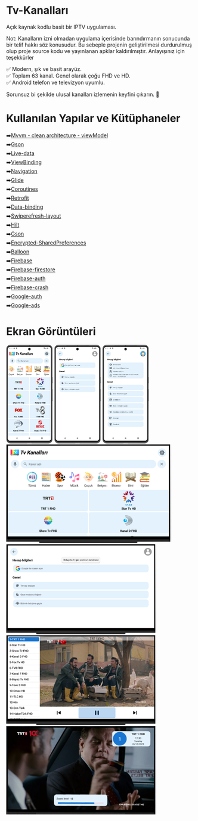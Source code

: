 # Tv-Kanalları

Açık kaynak kodlu basit bir IPTV uygulaması.

Not: Kanalların izni olmadan uygulama içerisinde barındırmanın sonucunda bir telif hakkı söz konusudur. Bu sebeple projenin geliştirilmesi durdurulmuş olup proje source kodu ve yayınlanan apklar kaldırılmıştır. Anlayışınız için teşekkürler

✅ Modern, şık ve basit arayüz.<br/>
✅ Toplam 63 kanal. Genel olarak çoğu FHD ve HD.<br/>
✅ Android telefon ve televizyon uyumlu. <br/>

Sorunsuz bi şekilde ulusal kanalları izlemenin keyfini çıkarın. 🥳

# Kullanılan Yapılar ve Kütüphaneler
➡️[Mvvm - clean architecture - viewModel](https://developer.android.com/topic/libraries/architecture/viewmodel?hl=en)<br/>
➡️[Gson](https://github.com/google/gson)<br/>
➡️[Live-data](https://developer.android.com/topic/libraries/architecture/livedata?hl=en)<br/>
➡️[ViewBinding](https://developer.android.com/topic/libraries/view-binding?hl=en)<br/>
➡️[Navigation](https://developer.android.com/jetpack/androidx/releases/navigation)<br/>
➡️[Glide](https://github.com/bumptech/glide)<br/>
➡️[Coroutines](https://developer.android.com/kotlin/coroutines?gclid=Cj0KCQjworiXBhDJARIsAMuzAuyirwQkmqEXTkXUwRulIlNZGXIDtMGOmVfeNpM-sCcRtWLifySci58aAqVkEALw_wcB&gclsrc=aw.ds)<br/>
➡️[Retrofit](https://square.github.io/retrofit/)<br/>
➡️[Data-binding](https://developer.android.com/topic/libraries/data-binding?hl=en)<br/>
➡️[Swiperefresh-layout](https://developer.android.com/jetpack/androidx/releases/swiperefreshlayout)<br/>
➡️[Hilt](https://developer.android.com/training/dependency-injection/hilt-android)<br/>
➡️[Gson](https://github.com/google/gson)<br/>
➡️[Encrypted-SharedPreferences](https://developer.android.com/reference/androidx/security/crypto/EncryptedSharedPreferences)<br/>
➡️[Balloon](https://github.com/skydoves/Balloon)<br/>
➡️[Firebase](https://firebase.google.com/docs?authuser=0&hl=en)<br/>
➡️[Firebase-firestore](https://firebase.google.com/docs/firestore?authuser=0&hl=en)<br/>
➡️[Firebase-auth](https://firebase.google.com/docs/auth?authuser=0&hl=en)<br/>
➡️[Firebase-crash](https://firebase.google.com/products/crashlytics)<br/>
➡️[Google-auth](https://developers.google.com/identity/sign-in/android/start-integrating?hl=en)<br/>
➡️[Google-ads](https://developers.google.com/google-ads/api/docs/start?hl=en)<br/>

# Ekran Görüntüleri

<img src="https://github.com/onermorkoc/Tv-Channels/blob/main/img/phone-ss-1.png" width="125"> <img src="https://github.com/onermorkoc/Tv-Channels/blob/main/img/phone-ss-2.png" width="125"> <img src="https://github.com/onermorkoc/Tv-Channels/blob/main/img/phone-ss-3.png" width="125"> <img src="https://github.com/onermorkoc/Tv-Channels/blob/main/img/tv-ss-1.png" width="440"> <img src="https://github.com/onermorkoc/Tv-Channels/blob/main/img/tv-ss-2.png" width="400"> <img src="https://github.com/onermorkoc/Tv-Channels/blob/main/img/tv-ss-3.png" width="400"> <img src="https://github.com/onermorkoc/Tv-Channels/blob/main/img/tv-ss-4.jpg" width="400">

